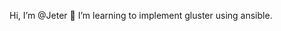 Hi, I’m @Jeter
👀 I’m learning to implement gluster using ansible.

<!---
Jeter-work/Jeter-work is a ✨ special ✨ repository because its `README.md` (this file) appears on your GitHub profile.
You can click the Preview link to take a look at your changes.
--->

